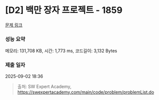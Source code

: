 # [D2] 백만 장자 프로젝트 - 1859 

[문제 링크](https://swexpertacademy.com/main/code/problem/problemDetail.do?contestProbId=AV5LrsUaDxcDFAXc) 

### 성능 요약

메모리: 131,708 KB, 시간: 1,773 ms, 코드길이: 3,132 Bytes

### 제출 일자

2025-09-02 18:36



> 출처: SW Expert Academy, https://swexpertacademy.com/main/code/problem/problemList.do